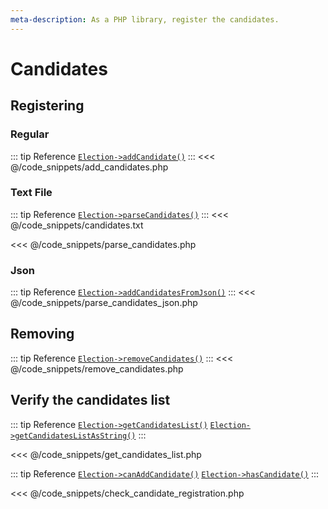 ```yaml
---
meta-description: As a PHP library, register the candidates.
---
```

# Candidates

## Registering

### **Regular**

::: tip Reference
[`Election->addCandidate()`](/api-reference/Election%20Class/Election--addCandidate())
:::
<<< @/code_snippets/add_candidates.php

### **Text File**

::: tip Reference
[`Election->parseCandidates()`](/api-reference/Election%20Class/Election--parseCandidates())
:::
<<< @/code_snippets/candidates.txt

<<< @/code_snippets/parse_candidates.php

### **Json**

::: tip Reference
[`Election->addCandidatesFromJson()`](/api-reference/Election%20Class/Election--addCandidatesFromJson())
:::
<<< @/code_snippets/parse_candidates_json.php

## Removing

::: tip Reference
[`Election->removeCandidates()`](/api-reference/Election%20Class/Election--removeCandidates())
:::
<<< @/code_snippets/remove_candidates.php

## Verify the candidates list

::: tip Reference
[`Election->getCandidatesList()`](/api-reference/Election%20Class/Election--getCandidatesList()) 
[`Election->getCandidatesListAsString()`](/api-reference/Election%20Class/Election--getCandidatesListAsString())
:::

<<< @/code_snippets/get_candidates_list.php

::: tip Reference
[`Election->canAddCandidate()`](/api-reference/Election%20Class/Election--canAddCandidate()) 
[`Election->hasCandidate()`](/api-reference/Election%20Class/Election--hasCandidate())
:::

<<< @/code_snippets/check_candidate_registration.php